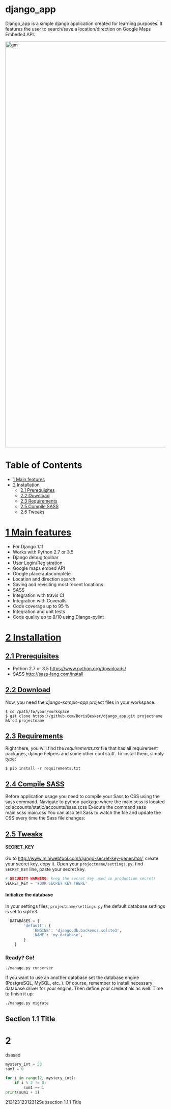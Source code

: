 django_app
===============
Django_app is a simple django application created for learning purposes. It features the user to search/save a location/direction on Google Maps Embeded API.

<img width="1274" alt="gm" src="https://user-images.githubusercontent.com/26566198/34909233-76444f3a-f89d-11e7-8181-0b880e31bbe3.png">

Table of Contents
=================

* <a name="features-content">[1 Main features](#features)</a>
* <a name="installation-content">[2  Installation](#installation)</a>
    * <a name="prerequisites-content">[2.1 Prerequisites](#prerequisites)</a>
    * <a name="download-content">[2.2 Download](#download)</a>
    * <a name="requirements-content">[2.3 Requirements](#requirements)</a>
    * <a name="sass-content">[2.5 Compile SASS](#sass)</a>
    * <a name="tweaks-content">[2.5 Tweaks](#tweaks)</a>




<a name="features">[1  Main features](#features-content)</a>
===============

* For Django 1.11
* Works with Python 2.7 or 3.5
* Django debug toolbar
* User Login/Registration
* Google maps embed API
* Google place autocomplete
* Location and direction search
* Saving and revisiting most recent locations
* SASS 
* Integration with travis CI
* Integration with Coveralls
* Code coverage up to 95 %
* Integration and unit tests
* Code quality up to 9/10 using Django-pylint



<a name="installation">[2  Installation](#installation-content)</a>
===============

<a name="prerequisites">[2.1 Prerequisites](#prerequisites-content)</a>
-----------------
- Python 2.7 or 3.5 https://www.python.org/downloads/
- SASS http://sass-lang.com/install 


<a name="download">[2.2 Download](#download-content)</a>
-----------------
Now, you need the *django-sample-app* project files in your workspace:

    $ cd /path/to/your/workspace
    $ git clone https://github.com/BorisBesker/django_app.git projectname && cd projectname


<a name="requirements">[2.3 Requirements](#requirements-content)</a>
-----------------
Right there, you will find the *requirements.txt* file that has all requirement packages, django helpers and some other cool stuff. To install them, simply type:

`$ pip install -r requirements.txt`


<a name="sass">[2.4 Compile SASS](#tweaks-sass)</a>
-----------------
Before application usage you need to compile your Sass to CSS using the sass command. 
Navigate to python package where the main.scss is located 
cd accounts/static/accounts/sass.scss
 Execute the command
sass main.scss main.css
 You can also tell Sass to watch the file and update the CSS every time the Sass file changes:


<a name="tweaks">[2.5 Tweaks](#tweaks-content)</a>
-----------------

#### SECRET_KEY
Go to <http://www.miniwebtool.com/django-secret-key-generator/>, create your secret key, copy it. Open your `projectname/settings.py`, find `SECRET_KEY` line, paste your secret key.

```python
# SECURITY WARNING: keep the secret key used in production secret!
SECRET_KEY = 'YOUR SECRET KEY THERE'
```

#### Initialize the database
In your settings files; `projectname/settings.py` the default database settings is set to sqlite3. 

```python
  DATABASES = {
        'default': {
            'ENGINE': 'django.db.backends.sqlite3',
            'NAME': 'my_database',
        }
    }
```

### Ready? Go!

`./manage.py runserver`


If you want to use an another database set the database engine (PostgreSQL, MySQL, etc..). Of course, remember to install necessary database driver for your engine. Then define your credentials as well. Time to finish it up:

`./manage.py migrate`

Section 1.1 Title
-----------------



2
===============




dsasad 

```python
mystery_int = 50
sum1 = 0

for i in range(2, mystery_int):
    if i % 2 != 0:
        sum1 += i
print(sum1 + 1)

```



21312312312312Subsection 1.1.1 Title
~~~~~~~~~~~~~~~~~~~~~~~~~~~~~~~~~~~~~~~~




